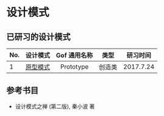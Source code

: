 # 设计模式

## 已研习的设计模式

| No. | 设计模式 | Gof 通用名称 | 类型 | 研习时间 | 
| ------- | ------- | :-------: | :-------: | :-------: |
| 1 | [原型模式](./src/io/github/jingweiwang/prototype) | Prototype | 创造类 | 2017.7.24 |

## 参考书目

- 设计模式之禅 (第二版), 秦小波 著

